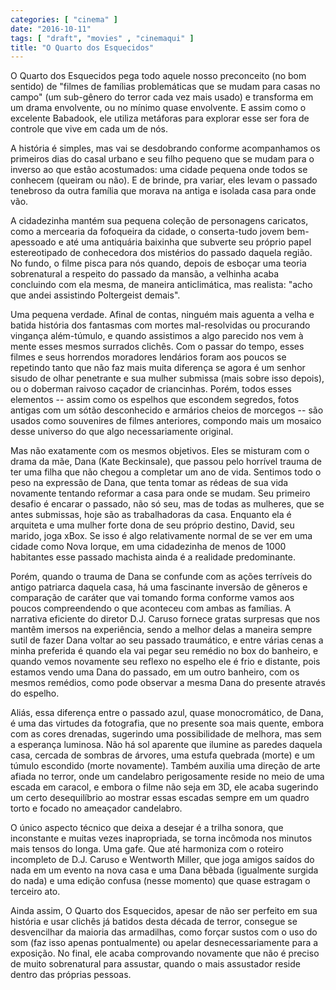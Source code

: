 ```yaml
---
categories: [ "cinema" ]
date: "2016-10-11"
tags: [ "draft", "movies" , "cinemaqui" ]
title: "O Quarto dos Esquecidos"
---
```

O Quarto dos Esquecidos pega todo aquele nosso preconceito (no bom
sentido) de "filmes de famílias problemáticas que se mudam para casas
no campo" (um sub-gênero do terror cada vez mais usado) e transforma
em um drama envolvente, ou no mínimo quase envolvente. E assim como o
excelente Babadook, ele utiliza metáforas para explorar esse ser fora
de controle que vive em cada um de nós.

A história é simples, mas vai se desdobrando conforme acompanhamos os
primeiros dias do casal urbano e seu filho pequeno que se mudam para
o inverso ao que estão acostumados: uma cidade pequena onde todos
se conhecem (queiram ou não). E de brinde, pra variar, eles levam o
passado tenebroso da outra família que morava na antiga e isolada casa
para onde vão.

A cidadezinha mantém sua pequena coleção de personagens caricatos,
como a mercearia da fofoqueira da cidade, o conserta-tudo jovem
bem-apessoado e até uma antiquária baixinha que subverte seu próprio
papel estereotipado de conhecedora dos mistérios do passado daquela
região. No fundo, o filme pisca para nós quando, depois de esboçar
uma teoria sobrenatural a respeito do passado da mansão, a velhinha
acaba concluindo com ela mesma, de maneira anticlimática, mas realista:
"acho que andei assistindo Poltergeist demais".

Uma pequena verdade. Afinal de contas, ninguém mais aguenta a velha e
batida história dos fantasmas com mortes mal-resolvidas ou procurando
vingança além-túmulo, e quando assistimos a algo parecido nos
vem à mente esses mesmos surrados clichês. Com o passar do tempo,
esses filmes e seus horrendos moradores lendários foram aos poucos
se repetindo tanto que não faz mais muita diferença se agora é um
senhor sisudo de olhar penetrante e sua mulher submissa (mais sobre
isso depois), ou o doberman raivoso caçador de criancinhas. Porém,
todos esses elementos -- assim como os espelhos que escondem segredos,
fotos antigas com um sótão desconhecido e armários cheios de morcegos
-- são usados como souvenires de filmes anteriores, compondo mais um
mosaico desse universo do que algo necessariamente original.

Mas não exatamente com os mesmos objetivos. Eles se misturam com o
drama da mãe, Dana (Kate Beckinsale), que passou pelo horrível trauma
de ter uma filha que não chegou a completar um ano de vida. Sentimos
todo o peso na expressão de Dana, que tenta tomar as rédeas de sua
vida novamente tentando reformar a casa para onde se mudam. Seu primeiro
desafio é encarar o passado, não só seu, mas de todas as mulheres,
que se antes submissas, hoje são as trabalhadoras da casa. Enquanto ela
é arquiteta e uma mulher forte dona de seu próprio destino, David,
seu marido, joga xBox. Se isso é algo relativamente normal de se ver
em uma cidade como Nova Iorque, em uma cidadezinha de menos de 1000
habitantes esse passado machista ainda é a realidade predominante.

Porém, quando o trauma de Dana se confunde com as ações terríveis do
antigo patriarca daquela casa, há uma fascinante inversão de gêneros
e comparação de caráter que vai tomando forma conforme vamos aos
poucos compreendendo o que aconteceu com ambas as famílias. A narrativa
eficiente do diretor D.J. Caruso fornece gratas surpresas que nos mantêm
imersos na experiência, sendo a melhor delas a maneira sempre sutil de
fazer Dana voltar ao seu passado traumático, e entre várias cenas a
minha preferida é quando ela vai pegar seu remédio no box do banheiro,
e quando vemos novamente seu reflexo no espelho ele é frio e distante,
pois estamos vendo uma Dana do passado, em um outro banheiro, com os
mesmos remédios, como pode observar a mesma Dana do presente através
do espelho.

Aliás, essa diferença entre o passado azul, quase monocromático, de
Dana, é uma das virtudes da fotografia, que no presente soa mais quente,
embora com as cores drenadas, sugerindo uma possibilidade de melhora, mas
sem a esperança luminosa. Não há sol aparente que ilumine as paredes
daquela casa, cercada de sombras de árvores, uma estufa quebrada (morte)
e um túmulo escondido (morte novamente). Também auxilia uma direção
de arte afiada no terror, onde um candelabro perigosamente reside no
meio de uma escada em caracol, e embora o filme não seja em 3D, ele
acaba sugerindo um certo desequilíbrio ao mostrar essas escadas sempre
em um quadro torto e focado no ameaçador candelabro.

O único aspecto técnico que deixa a desejar é a trilha sonora,
que inconstante e muitas vezes inapropriada, se torna incômoda nos
minutos mais tensos do longa. Uma gafe. Que até harmoniza com o roteiro
incompleto de D.J. Caruso e Wentworth Miller, que joga amigos saídos do
nada em um evento na nova casa e uma Dana bêbada (igualmente surgida
do nada) e uma edição confusa (nesse momento) que quase estragam o
terceiro ato.

Ainda assim, O Quarto dos Esquecidos, apesar de não ser perfeito em sua
história e usar clichês já batidos desta década de terror, consegue
se desvencilhar da maioria das armadilhas, como forçar sustos com o
uso do som (faz isso apenas pontualmente) ou apelar desnecessariamente
para a exposição. No final, ele acaba comprovando novamente que não
é preciso de muito sobrenatural para assustar, quando o mais assustador
reside dentro das próprias pessoas.
